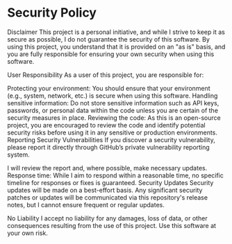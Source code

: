 # Security Policy

Disclaimer
This project is a personal initiative, and while I strive to keep it as secure as possible, I do not guarantee the security of this software. By using this project, you understand that it is provided on an "as is" basis, and you are fully responsible for ensuring your own security when using this software.

User Responsibility
As a user of this project, you are responsible for:

Protecting your environment: You should ensure that your environment (e.g., system, network, etc.) is secure when using this software.
Handling sensitive information: Do not store sensitive information such as API keys, passwords, or personal data within the code unless you are certain of the security measures in place.
Reviewing the code: As this is an open-source project, you are encouraged to review the code and identify potential security risks before using it in any sensitive or production environments.
Reporting Security Vulnerabilities
If you discover a security vulnerability, please report it directly through GitHub’s private vulnerability reporting system.

I will review the report and, where possible, make necessary updates.
Response time: While I aim to respond within a reasonable time, no specific timeline for responses or fixes is guaranteed.
Security Updates
Security updates will be made on a best-effort basis. Any significant security patches or updates will be communicated via this repository's release notes, but I cannot ensure frequent or regular updates.

No Liability
I accept no liability for any damages, loss of data, or other consequences resulting from the use of this project. Use this software at your own risk.


